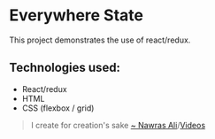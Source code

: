 # Everywhere State

This project demonstrates the use of react/redux.

## Technologies used: 
- React/redux
- HTML
- CSS (flexbox / grid)

> I create for creation's sake [~ Nawras Ali](https://learnwithnaw.com)/[Videos](https://youtube.com/c/learnwithnaw)
